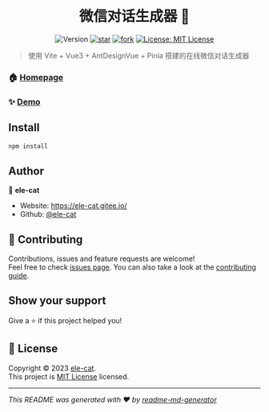 <h1 align="center">微信对话生成器 👋</h1>
<div align="center">
  <img alt="Version" src="https://img.shields.io/badge/version-0.0.1-blue.svg?cacheSeconds=2592000" />
  <a href='https://gitee.com/ele-cat/vue3-wechat-tool/stargazers' target="_blank"><img src='https://gitee.com/ele-cat/vue3-wechat-tool/badge/star.svg?theme=dark' alt='star'></img></a>
  <a href='https://gitee.com/ele-cat/vue3-wechat-tool/members' target="_blank"><img src='https://gitee.com/ele-cat/vue3-wechat-tool/badge/fork.svg?theme=dark' alt='fork'></img></a>
  <a href="https://gitee.com/ele-cat/vue3-wechat-tool/blob/master/LICENSE" target="_blank">
    <img alt="License: MIT License" src="https://img.shields.io/badge/License-MIT License-yellow.svg" />
  </a>
</div>

> 使用 Vite + Vue3 + AntDesignVue + Pinia 搭建的在线微信对话生成器

### 🏠 [Homepage](https://gitee.com/ele-cat/vue3-wechat-tool)

### ✨ [Demo](https://ele-cat.gitee.io/vue3-wechat-tool/)

## Install

```sh
npm install
```

## Author

👤 **ele-cat**

* Website: https://ele-cat.gitee.io/
* Github: [@ele-cat](https://github.com/ele-cat)

## 🤝 Contributing

Contributions, issues and feature requests are welcome!<br />Feel free to check [issues page](https://gitee.com/ele-cat/vue3-wechat-tool/issues). You can also take a look at the [contributing guide](https://gitee.com/ele-cat/vue3-wechat-tool/pulls).

## Show your support

Give a ⭐️ if this project helped you!

## 📝 License

Copyright © 2023 [ele-cat](https://github.com/ele-cat).<br />
This project is [MIT License](https://gitee.com/ele-cat/vue3-wechat-tool/blob/master/LICENSE) licensed.

***
_This README was generated with ❤️ by [readme-md-generator](https://github.com/kefranabg/readme-md-generator)_